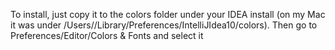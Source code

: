 To install, just copy it to the colors folder under your IDEA install (on my Mac it was under /Users/<username>/Library/Preferences/IntelliJIdea10/colors). Then go to Preferences/Editor/Colors & Fonts and select it